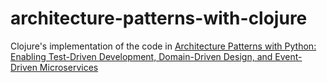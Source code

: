 # architecture-patterns-with-clojure

Clojure's implementation of the code in [Architecture Patterns with Python: Enabling Test-Driven Development, Domain-Driven Design, and Event-Driven Microservices](https://github.com/cosmicpython/book)

